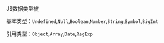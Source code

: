JS数据类型被

基本类型：`Undefined`,`Null`,`Boolean`,`Number`,`String`,`Symbol`,`BigInt`

引用类型：`Object`,`Array`,`Date`,`RegExp`
